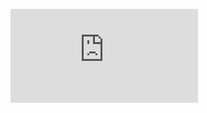 ![cert](https://github.com/marcusandrev/DataCamp-Data-Scientist-with-Python-Career-Track/blob/main/2.Intermediate-Python/certificate-IntermediatePython.pdf)